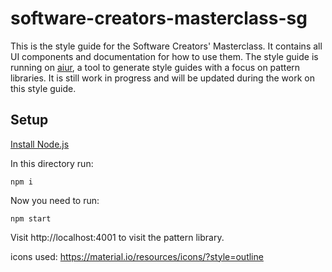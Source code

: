 # software-creators-masterclass-sg

This is the style guide for the Software Creators' Masterclass. It contains all UI components and documentation for how to use them.
The style guide is running on [aiur](]https://github.com/moonglum/aiur), a tool to generate style guides with a focus on pattern libraries. It is still work in progress and will be updated during the work on this style guide.

## Setup

[Install Node.js](https://nodejs.org/en/download/)

In this directory run:

```
npm i
```

Now you need to run:

```
npm start
```

Visit http://localhost:4001 to visit the pattern library.


icons used: https://material.io/resources/icons/?style=outline
